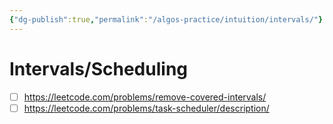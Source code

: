 ```yaml
---
{"dg-publish":true,"permalink":"/algos-practice/intuition/intervals/"}
---
```


# Intervals/Scheduling

- [ ] https://leetcode.com/problems/remove-covered-intervals/
- [ ] https://leetcode.com/problems/task-scheduler/description/